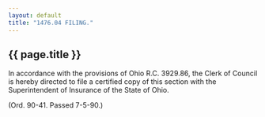 ```yaml
---
layout: default 
title: "1476.04 FILING."
---
```


{{ page.title }}
----------------

In accordance with the provisions of Ohio R.C. 3929.86, the Clerk of
Council is hereby directed to file a certified copy of this section with
the Superintendent of Insurance of the State of Ohio.

(Ord. 90-41. Passed 7-5-90.)
